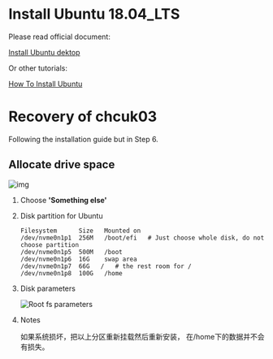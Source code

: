 # Install Ubuntu 18.04_LTS

Please read official document:

[Install Ubuntu dektop](https://tutorials.ubuntu.com/tutorial/tutorial-install-ubuntu-desktop#5)

Or other tutorials:

[How To Install Ubuntu](https://purplemonkeydishwasher.co.uk/2019/01/30/the-ubuntu-installation-guide/)

# Recovery of chcuk03

Following the installation guide but in Step 6.

## Allocate drive space

![img](https://tutorials.ubuntu.com/es6-bundled/src/codelabs/tutorial-install-ubuntu-desktop/img/8d4c3c33957b4ef.png)

1. Choose **'Something  else'**

2. Disk partition for Ubuntu

   ```shell
   Filesystem      Size   Mounted on
   /dev/nvme0n1p1  256M   /boot/efi   # Just choose whole disk, do not choose partition
   /dev/nvme0n1p5  500M   /boot
   /dev/nvme0n1p6  16G    swap area
   /dev/nvme0n1p7  66G   /   # the rest room for /
   /dev/nvme0n1p8  100G   /home
   ```

3. Disk parameters

   ![Root fs parameters](https://i.stack.imgur.com/f9AS5.png)

4. Notes

   如果系统损坏，把以上分区重新挂载然后重新安装， 在/home下的数据并不会有损失。

   